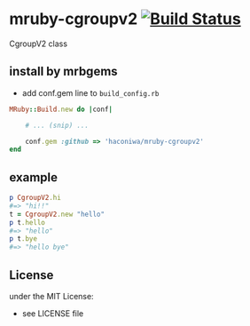 # mruby-cgroupv2   [![Build Status](https://travis-ci.org/haconiwa/mruby-cgroupv2.svg?branch=master)](https://travis-ci.org/haconiwa/mruby-cgroupv2)
CgroupV2 class
## install by mrbgems
- add conf.gem line to `build_config.rb`

```ruby
MRuby::Build.new do |conf|

    # ... (snip) ...

    conf.gem :github => 'haconiwa/mruby-cgroupv2'
end
```
## example
```ruby
p CgroupV2.hi
#=> "hi!!"
t = CgroupV2.new "hello"
p t.hello
#=> "hello"
p t.bye
#=> "hello bye"
```

## License
under the MIT License:
- see LICENSE file
